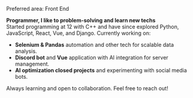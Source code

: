 Preferred area: Front End

**Programmer, I like to problem-solving and learn new techs**  
Started programming at 12 with C++ and have since explored Python, JavaScript, React, Vue, and Django. Currently working on:

- **Selenium & Pandas** automation and other tech for scalable data analysis.
- **Discord bot** and **Vue** application with AI integration for server management.
- **AI optimization closed projects** and experimenting with social media bots.

Always learning and open to collaboration. Feel free to reach out!
